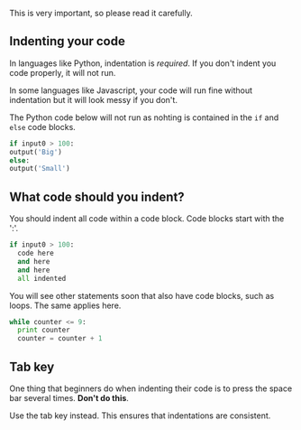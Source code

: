 This is very important, so please read it carefully.

## Indenting your code
In languages like Python, indentation is *required*. If you don't indent you code properly, it will not run.

In some languages like Javascript, your code will run fine without indentation but it will look messy if you don't.

The Python code below will not run as nohting is contained in the `if` and `else` code blocks.

```python
if input0 > 100:
output('Big')
else:
output('Small')
```

## What code should you indent?
You should indent all code within a code block. Code blocks start with the ':'.

```python
if input0 > 100:
  code here
  and here
  and here
  all indented
```

You will see other statements soon that also have code blocks, such as loops. The same applies here.

```python
while counter <= 9:
  print counter
  counter = counter + 1
```

## Tab key
One thing that beginners do when indenting their code is to press the space bar several times. **Don't do this**.

Use the tab key instead. This ensures that indentations are consistent.
